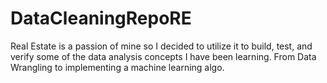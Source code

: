 # DataCleaningRepoRE
Real Estate is a passion of mine so I decided to utilize it to build, test, and verify some of the data analysis concepts I have been learning. From Data Wrangling to implementing a machine learning algo.
